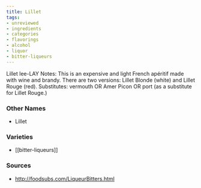 ```yaml
---
title: Lillet
tags:
- unreviewed
- ingredients
- categories
- flavorings
- alcohol
- liquor
- bitter-liqueurs
---
```

Lillet lee-LAY Notes: This is an expensive and light French apéritif made with wine and brandy. There are two versions: Lillet Blonde (white) and Lillet Rouge (red). Substitutes: vermouth OR Amer Picon OR port (as a substitute for Lillet Rouge.)

### Other Names

* Lillet

### Varieties

* [[bitter-liqueurs]]

### Sources
* http://foodsubs.com/LiqueurBitters.html

